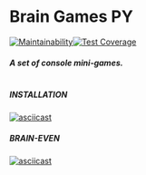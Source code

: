 # Brain Games PY

[![Maintainability](https://api.codeclimate.com/v1/badges/ae3e7f212ad6132143ad/maintainability)](https://codeclimate.com/github/Uladzislau97/python-project-lvl1/maintainability)[![Test Coverage](https://api.codeclimate.com/v1/badges/ae3e7f212ad6132143ad/test_coverage)](https://codeclimate.com/github/Uladzislau97/python-project-lvl1/test_coverage)

##### A set of console mini-games.
#
##### INSTALLATION
[![asciicast](https://asciinema.org/a/fddCjlPXUQ3cTUfnI7p0LczbM.svg)](https://asciinema.org/a/fddCjlPXUQ3cTUfnI7p0LczbM)
##### BRAIN-EVEN
[![asciicast](https://asciinema.org/a/frhE8ZbjJ7flvtrrMLV88mUub.svg)](https://asciinema.org/a/frhE8ZbjJ7flvtrrMLV88mUub)